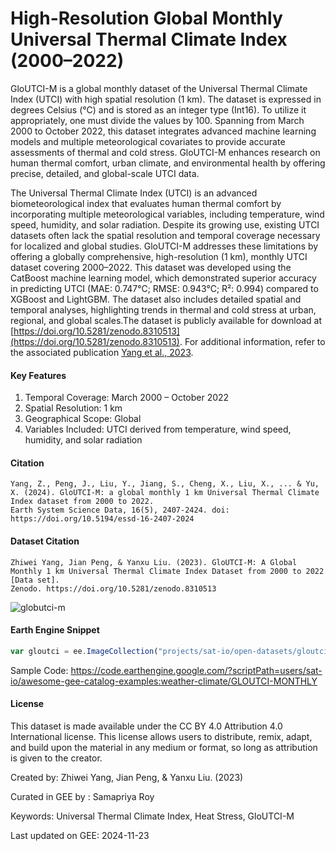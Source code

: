 # High-Resolution Global Monthly Universal Thermal Climate Index (2000–2022)

GloUTCI-M is a global monthly dataset of the Universal Thermal Climate Index (UTCI) with high spatial resolution (1 km). The dataset is expressed in degrees Celsius (°C) and is stored as an integer type (Int16). To utilize it appropriately, one must divide the values by 100. Spanning from March 2000 to October 2022, this dataset integrates advanced machine learning models and multiple meteorological covariates to provide accurate assessments of thermal and cold stress. GloUTCI-M enhances research on human thermal comfort, urban climate, and environmental health by offering precise, detailed, and global-scale UTCI data.

The Universal Thermal Climate Index (UTCI) is an advanced biometeorological index that evaluates human thermal comfort by incorporating multiple meteorological variables, including temperature, wind speed, humidity, and solar radiation. Despite its growing use, existing UTCI datasets often lack the spatial resolution and temporal coverage necessary for localized and global studies. GloUTCI-M addresses these limitations by offering a globally comprehensive, high-resolution (1 km), monthly UTCI dataset covering 2000–2022. This dataset was developed using the CatBoost machine learning model, which demonstrated superior accuracy in predicting UTCI (MAE: 0.747°C; RMSE: 0.943°C; R²: 0.994) compared to XGBoost and LightGBM. The dataset also includes detailed spatial and temporal analyses, highlighting trends in thermal and cold stress at urban, regional, and global scales.The dataset is publicly available for download at [https://doi.org/10.5281/zenodo.8310513](https://doi.org/10.5281/zenodo.8310513). For additional information, refer to the associated publication [Yang et al., 2023](https://essd.copernicus.org/articles/16/2407/2024/essd-16-2407-2024.html).

#### Key Features
1. Temporal Coverage: March 2000 – October 2022
2. Spatial Resolution: 1 km
3. Geographical Scope: Global
4. Variables Included: UTCI derived from temperature, wind speed, humidity, and solar radiation

#### Citation

```
Yang, Z., Peng, J., Liu, Y., Jiang, S., Cheng, X., Liu, X., ... & Yu, X. (2024). GloUTCI-M: a global monthly 1 km Universal Thermal Climate Index dataset from 2000 to 2022.
Earth System Science Data, 16(5), 2407-2424. doi: https://doi.org/10.5194/essd-16-2407-2024
```

#### Dataset Citation

```
Zhiwei Yang, Jian Peng, & Yanxu Liu. (2023). GloUTCI-M: A Global Monthly 1 km Universal Thermal Climate Index Dataset from 2000 to 2022 [Data set].
Zenodo. https://doi.org/10.5281/zenodo.8310513
```

![globutci-m](https://github.com/user-attachments/assets/9e1e629e-e512-4466-bb7e-74a09a1f856e)

#### Earth Engine Snippet

```js
var gloutci = ee.ImageCollection("projects/sat-io/open-datasets/gloutci-m");
```

Sample Code: https://code.earthengine.google.com/?scriptPath=users/sat-io/awesome-gee-catalog-examples:weather-climate/GLOUTCI-MONTHLY

#### License

This dataset is made available under the CC BY 4.0 Attribution 4.0 International license. This license allows users to distribute, remix, adapt,
and build upon the material in any medium or format, so long as attribution is given to the creator.

Created by: Zhiwei Yang, Jian Peng, & Yanxu Liu. (2023)

Curated in GEE by : Samapriya Roy

Keywords: Universal Thermal Climate Index, Heat Stress, GloUTCI-M

Last updated on GEE: 2024-11-23
